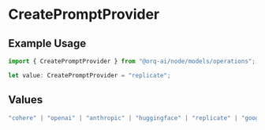 # CreatePromptProvider

## Example Usage

```typescript
import { CreatePromptProvider } from "@orq-ai/node/models/operations";

let value: CreatePromptProvider = "replicate";
```

## Values

```typescript
"cohere" | "openai" | "anthropic" | "huggingface" | "replicate" | "google" | "google-ai" | "azure" | "aws" | "anyscale" | "perplexity" | "groq" | "fal" | "leonardoai" | "nvidia" | "jina" | "togetherai" | "elevenlabs" | "litellm" | "openailike" | "cerebras"
```